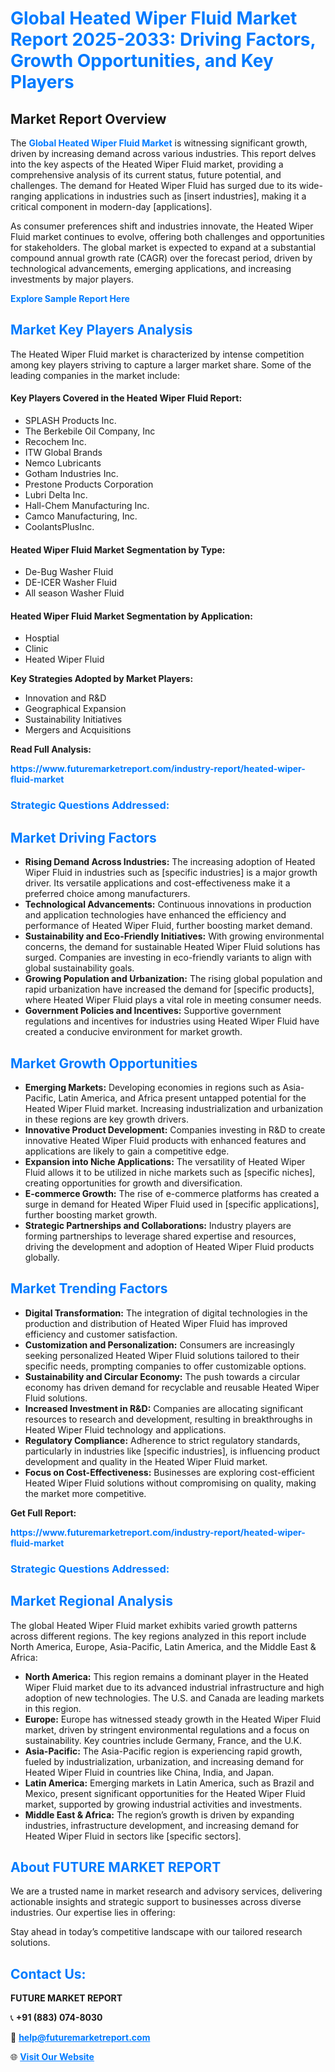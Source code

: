 <h1 style="color: #007BFF;">Global Heated Wiper Fluid Market Report 2025-2033: Driving Factors, Growth Opportunities, and Key Players</h1>

<section id="overview">
<h2>Market Report Overview</h2>
<p>The <a href="https://www.futuremarketreport.com/industry-report/heated-wiper-fluid-market" style="color: #007BFF; text-decoration: none;"><strong>Global Heated Wiper Fluid Market</strong></a> is witnessing significant growth, driven by increasing demand across various industries. This report delves into the key aspects of the Heated Wiper Fluid market, providing a comprehensive analysis of its current status, future potential, and challenges. The demand for Heated Wiper Fluid has surged due to its wide-ranging applications in industries such as [insert industries], making it a critical component in modern-day [applications].</p>
<p>As consumer preferences shift and industries innovate, the Heated Wiper Fluid market continues to evolve, offering both challenges and opportunities for stakeholders. The global market is expected to expand at a substantial compound annual growth rate (CAGR) over the forecast period, driven by technological advancements, emerging applications, and increasing investments by major players.</p>
</section>

<section id="overview">
<p><a href="https://www.futuremarketreport.com/request-sample/reportId=125027" style="color: #007BFF; text-decoration: none;"><strong>Explore Sample Report Here</strong></a></p>
</section>

<section id="key-players">
<h2 style="color: #007BFF;">Market Key Players Analysis</h2>
<p>The Heated Wiper Fluid market is characterized by intense competition among key players striving to capture a larger market share. Some of the leading companies in the market include:</p>
<h4>Key Players Covered in the Heated Wiper Fluid Report:</h4>
<ul><li>SPLASH Products Inc.</li><li>The Berkebile Oil Company, Inc</li><li>Recochem Inc.</li><li>ITW Global Brands</li><li>Nemco Lubricants</li><li>Gotham Industries Inc.</li><li>Prestone Products Corporation</li><li>Lubri Delta Inc.</li><li>Hall-Chem Manufacturing Inc.</li><li>Camco Manufacturing, Inc.</li><li>CoolantsPlusInc.</li></ul>
<h4>Heated Wiper Fluid Market Segmentation by Type:</h4>
<ul><li>De-Bug Washer Fluid</li><li>DE-ICER Washer Fluid</li><li>All season Washer Fluid</li></ul>

<h4>Heated Wiper Fluid Market Segmentation by Application:</h4>
<ul><li>Hosptial</li><li>Clinic</li><li>Heated Wiper Fluid</li></ul>
<p><strong>Key Strategies Adopted by Market Players:</strong></p>
<ul>
<li>Innovation and R&D</li>
<li>Geographical Expansion</li>
<li>Sustainability Initiatives</li>
<li>Mergers and Acquisitions</li>
</ul>
</section>

<section>
<p><strong>Read Full Analysis: </strong></p><a href="https://www.futuremarketreport.com/industry-report/heated-wiper-fluid-market" style="color: #007BFF; text-decoration: none;"><strong>https://www.futuremarketreport.com/industry-report/heated-wiper-fluid-market</strong></a>
<h3 style="color: #007BFF;">Strategic Questions Addressed:</h3>
</section>

<section id="driving-factors">
<h2 style="color: #007BFF;">Market Driving Factors</h2>
<ul>
<li><strong>Rising Demand Across Industries:</strong> The increasing adoption of Heated Wiper Fluid in industries such as [specific industries] is a major growth driver. Its versatile applications and cost-effectiveness make it a preferred choice among manufacturers.</li>
<li><strong>Technological Advancements:</strong> Continuous innovations in production and application technologies have enhanced the efficiency and performance of Heated Wiper Fluid, further boosting market demand.</li>
<li><strong>Sustainability and Eco-Friendly Initiatives:</strong> With growing environmental concerns, the demand for sustainable Heated Wiper Fluid solutions has surged. Companies are investing in eco-friendly variants to align with global sustainability goals.</li>
<li><strong>Growing Population and Urbanization:</strong> The rising global population and rapid urbanization have increased the demand for [specific products], where Heated Wiper Fluid plays a vital role in meeting consumer needs.</li>
<li><strong>Government Policies and Incentives:</strong> Supportive government regulations and incentives for industries using Heated Wiper Fluid have created a conducive environment for market growth.</li>
</ul>
</section>

<section id="growth-opportunities">
<h2 style="color: #007BFF;">Market Growth Opportunities</h2>
<ul>
<li><strong>Emerging Markets:</strong> Developing economies in regions such as Asia-Pacific, Latin America, and Africa present untapped potential for the Heated Wiper Fluid market. Increasing industrialization and urbanization in these regions are key growth drivers.</li>
<li><strong>Innovative Product Development:</strong> Companies investing in R&D to create innovative Heated Wiper Fluid products with enhanced features and applications are likely to gain a competitive edge.</li>
<li><strong>Expansion into Niche Applications:</strong> The versatility of Heated Wiper Fluid allows it to be utilized in niche markets such as [specific niches], creating opportunities for growth and diversification.</li>
<li><strong>E-commerce Growth:</strong> The rise of e-commerce platforms has created a surge in demand for Heated Wiper Fluid used in [specific applications], further boosting market growth.</li>
<li><strong>Strategic Partnerships and Collaborations:</strong> Industry players are forming partnerships to leverage shared expertise and resources, driving the development and adoption of Heated Wiper Fluid products globally.</li>
</ul>
</section>

<section id="trending-factors">
<h2 style="color: #007BFF;">Market Trending Factors</h2>
<ul>
<li><strong>Digital Transformation:</strong> The integration of digital technologies in the production and distribution of Heated Wiper Fluid has improved efficiency and customer satisfaction.</li>
<li><strong>Customization and Personalization:</strong> Consumers are increasingly seeking personalized Heated Wiper Fluid solutions tailored to their specific needs, prompting companies to offer customizable options.</li>
<li><strong>Sustainability and Circular Economy:</strong> The push towards a circular economy has driven demand for recyclable and reusable Heated Wiper Fluid solutions.</li>
<li><strong>Increased Investment in R&D:</strong> Companies are allocating significant resources to research and development, resulting in breakthroughs in Heated Wiper Fluid technology and applications.</li>
<li><strong>Regulatory Compliance:</strong> Adherence to strict regulatory standards, particularly in industries like [specific industries], is influencing product development and quality in the Heated Wiper Fluid market.</li>
<li><strong>Focus on Cost-Effectiveness:</strong> Businesses are exploring cost-efficient Heated Wiper Fluid solutions without compromising on quality, making the market more competitive.</li>
</ul>
</section>

<section>
<p><strong>Get Full Report: </strong></p><a href="https://www.futuremarketreport.com/industry-report/heated-wiper-fluid-market" style="color: #007BFF; text-decoration: none;"><strong>https://www.futuremarketreport.com/industry-report/heated-wiper-fluid-market</strong></a>
<h3 style="color: #007BFF;">Strategic Questions Addressed:</h3>
</section>


<section id="regional-analysis">
<h2 style="color: #007BFF;">Market Regional Analysis</h2>
<p>The global Heated Wiper Fluid market exhibits varied growth patterns across different regions. The key regions analyzed in this report include North America, Europe, Asia-Pacific, Latin America, and the Middle East & Africa:</p>
<ul>
<li><strong>North America:</strong> This region remains a dominant player in the Heated Wiper Fluid market due to its advanced industrial infrastructure and high adoption of new technologies. The U.S. and Canada are leading markets in this region.</li>
<li><strong>Europe:</strong> Europe has witnessed steady growth in the Heated Wiper Fluid market, driven by stringent environmental regulations and a focus on sustainability. Key countries include Germany, France, and the U.K.</li>
<li><strong>Asia-Pacific:</strong> The Asia-Pacific region is experiencing rapid growth, fueled by industrialization, urbanization, and increasing demand for Heated Wiper Fluid in countries like China, India, and Japan.</li>
<li><strong>Latin America:</strong> Emerging markets in Latin America, such as Brazil and Mexico, present significant opportunities for the Heated Wiper Fluid market, supported by growing industrial activities and investments.</li>
<li><strong>Middle East & Africa:</strong> The region’s growth is driven by expanding industries, infrastructure development, and increasing demand for Heated Wiper Fluid in sectors like [specific sectors].</li>
</ul>
</section>

<footer>
<h2 style="color: #007BFF;">About FUTURE MARKET REPORT</h2>
<p>We are a trusted name in market research and advisory services, delivering actionable insights and strategic support to businesses across diverse industries. Our expertise lies in offering:</p>

<p>Stay ahead in today’s competitive landscape with our tailored research solutions.</p>

<h2 style="color: #007BFF;">Contact Us:</h2>
<p><strong>FUTURE MARKET REPORT</strong></p>
<p>📞 <strong>+91 (883) 074-8030</strong></p>
<p>📧 <strong><a href="mailto:help@futuremarketreport.com" style="color: #007BFF;">help@futuremarketreport.com</a></strong></p>
<p>🌐 <strong><a href="https://www.futuremarketreport.com/" style="color: #007BFF;">Visit Our Website</a></strong></p>
</footer>